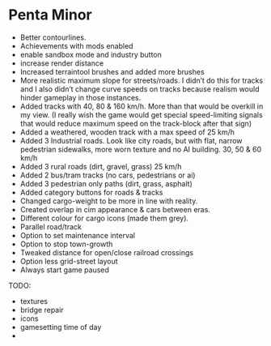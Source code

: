 # Penta Minor

- Better contourlines.
- Achievements with mods enabled
- enable sandbox mode and industry button
- increase render distance
- Increased terraintool brushes and added more brushes
- More realistic maximum slope for streets/roads. I didn’t do this for tracks and I also didn’t change curve speeds on tracks because realism would hinder gameplay in those instances.
- Added tracks with 40, 80 & 160 km/h. More than that would be overkill in my view. (I really wish the game would get special speed-limiting signals that would reduce maximum speed on the track-block after that sign)
- Added a weathered, wooden track with a max speed of 25 km/h
- Added 3 Industrial roads. Look like city roads, but with flat, narrow pedestrian sidewalks, more worn texture and no AI building. 30, 50 & 60 km/h
- Added 3 rural roads (dirt, gravel, grass) 25 km/h
- Added 2 bus/tram tracks (no cars, pedestrians or ai)
- Added 3 pedestrian only paths (dirt, grass, asphalt)
- Added category buttons for roads & tracks
- Changed cargo-weight to be more in line with reality.
- Created overlap in cim appearance & cars between eras.
- Different colour for cargo icons (made them grey).
- Parallel road/track
- Option to set maintenance interval
- Option to stop town-growth
- Tweaked distance for open/close railroad crossings
- Option less grid-street layout
- Always start game paused

TODO:
- textures
- bridge repair
- icons
- gamesetting time of day
-